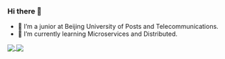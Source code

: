 ### Hi there 👋
- 🔭  I’m a junior at Beijing University of Posts and Telecommunications.
- 🌱 I’m currently learning Microservices and Distributed.
<!--
**gjjjj0101/gjjjj0101** is a ✨ _special_ ✨ repository because its `README.md` (this file) appears on your GitHub profile.

Here are some ideas to get you started:

- 🔭  I’m a junior at Beijing University of Posts and Telecommunications.
- 🌱 I’m currently learning Microservices and Distributed.
- 👯 I’m looking to collaborate on ...
- 🤔 I’m looking for help with ...
- 💬 Ask me about ...
- 📫 How to reach me: ...
- 😄 Pronouns: ...
- ⚡ Fun fact: ...
-->
<a href="https://github.com/gjjjj0101/gjjjj0101">
  <img align="center" src="https://github-readme-stats.vercel.app/api?username=gjjjj0101&count_private=true&show_icons=true&theme=dracula&show_icons=true&include_all_commits=true" />
</a>
<a href="https://github.com/gjjjj0101/gjjjj0101">
  <img align="center" src="https://github-readme-stats.vercel.app/api/top-langs/?username=gjjjj0101&theme=dracula&layout=compact&langs_count=6" />
</a>

